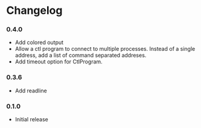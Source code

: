 Changelog
==========

### 0.4.0

* Add colored output
* Allow a ctl program to connect to multiple processes.
  Instead of a single address, add a list of command separated addreses.
* Add timeout option for CtlProgram.

### 0.3.6

* Add readline


### 0.1.0

* Initial release
